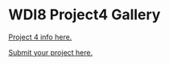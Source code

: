 # WDI8 Project4 Gallery

[Project 4 info here.](https://github.com/ga-wdi-exercises/project4)

[Submit your project here.](https://github.com/ga-dc/wdi8-project4-gallery/issues/new?body=Link%20to%20repo%3A%0ALink%20to%20deployed%20app%3A%0A%0AThings%20you%27d%20like%20specific%20feedback%20on%3A%0A%0A)
